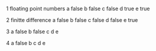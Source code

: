 
1 floating point numbers
a false
b false
c false
d true
e true


2 finitte difference
a false
b false
c false
d false
e true


3
a false
b false
c 
d
e

4 
a false
b
c
d
e